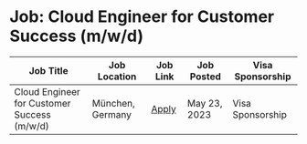 # Job: Cloud Engineer for Customer Success (m/w/d)

| Job Title | Job Location | Job Link | Job Posted | Visa Sponsorship |
| --- | --- | --- | --- | --- |
| Cloud Engineer for Customer Success (m/w/d) | München, Germany | [Apply](https://twaice.jobs.personio.com/job/663891?display=en) | May 23, 2023 | Visa Sponsorship |
